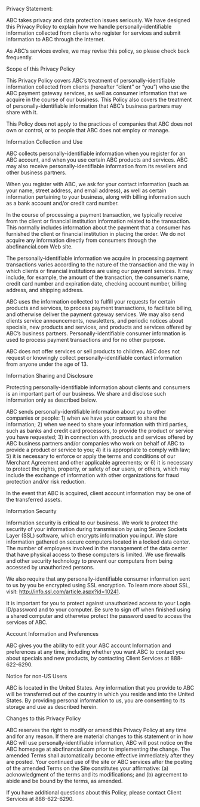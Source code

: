 Privacy Statement:





ABC takes privacy and data protection issues seriously. We have designed this Privacy Policy to explain how we handle personally-identifiable information collected from clients who register for services and submit information to ABC through the Internet.

As ABC’s services evolve, we may revise this policy, so please check back frequently.

Scope of this Privacy Policy

This Privacy Policy covers ABC’s treatment of personally-identifiable information collected from clients (hereafter “client” or “you”) who use the ABC payment gateway services, as well as consumer information that we acquire in the course of our business. This Policy also covers the treatment of personally-identifiable information that ABC’s business partners may share with it.

This Policy does not apply to the practices of companies that ABC does not own or control, or to people that ABC does not employ or manage.

Information Collection and Use

ABC collects personally-identifiable information when you register for an ABC account, and when you use certain ABC products and services. ABC may also receive personally-identifiable information from its resellers and other business partners.

When you register with ABC, we ask for your contact information (such as your name, street address, and email address), as well as certain information pertaining to your business, along with billing information such as a bank account and/or credit card number.

In the course of processing a payment transaction, we typically receive from the client or financial institution information related to the transaction. This normally includes information about the payment that a consumer has furnished the client or financial institution in placing the order. We do not acquire any information directly from consumers through the abcfinancial.com Web site.

The personally-identifiable information we acquire in processing payment transactions varies according to the nature of the transaction and the way in which clients or financial institutions are using our payment services. It may include, for example, the amount of the transaction, the consumer’s name, credit card number and expiration date, checking account number, billing address, and shipping address.

ABC uses the information collected to fulfill your requests for certain products and services, to process payment transactions, to facilitate billing, and otherwise deliver the payment gateway services. We may also send clients service announcements, newsletters, and periodic notices about specials, new products and services, and products and services offered by ABC’s business partners. Personally-identifiable consumer information is used to process payment transactions and for no other purpose.

ABC does not offer services or sell products to children. ABC does not request or knowingly collect personally-identifiable contact information from anyone under the age of 13.

Information Sharing and Disclosure

Protecting personally-identifiable information about clients and consumers is an important part of our business. We share and disclose such information only as described below.

ABC sends personally-identifiable information about you to other companies or people: 1) when we have your consent to share the information; 2) when we need to share your information with third parties, such as banks and credit card processors, to provide the product or service you have requested; 3) in connection with products and services offered by ABC business partners and/or companies who work on behalf of ABC to provide a product or service to you; 4) it is appropriate to comply with law; 5) it is necessary to enforce or apply the terms and conditions of our Merchant Agreement and other applicable agreements; or 6) it is necessary to protect the rights, property, or safety of our users, or others, which may include the exchange of information with other organizations for fraud protection and/or risk reduction.

In the event that ABC is acquired, client account information may be one of the transferred assets.

Information Security

Information security is critical to our business. We work to protect the security of your information during transmission by using Secure Sockets Layer (SSL) software, which encrypts information you input. We store information gathered on secure computers located in a locked data center. The number of employees involved in the management of the data center that have physical access to these computers is limited. We use firewalls and other security technology to prevent our computers from being accessed by unauthorized persons.

We also require that any personally-identifiable consumer information sent to us by you be encrypted using SSL encryption. To learn more about SSL, visit: http://info.ssl.com/article.aspx?id=10241.

It is important for you to protect against unauthorized access to your Login ID/password and to your computer. Be sure to sign off when finished using a shared computer and otherwise protect the password used to access the services of ABC.

Account Information and Preferences

ABC gives you the ability to edit your ABC account Information and preferences at any time, including whether you want ABC to contact you about specials and new products, by contacting Client Services at 888-622-6290.

Notice for non-US Users

ABC is located in the United States. Any information that you provide to ABC will be transferred out of the country in which you reside and into the United States. By providing personal information to us, you are consenting to its storage and use as described herein.

Changes to this Privacy Policy

ABC reserves the right to modify or amend this Privacy Policy at any time and for any reason. If there are material changes to this statement or in how ABC will use personally-identifiable information, ABC will post notice on the ABC homepage at abcfinancial.com prior to implementing the change. The amended Terms shall automatically become effective immediately after they are posted. Your continued use of the site or ABC services after the posting of the amended Terms on the Site constitutes your affirmative: (a) acknowledgment of the terms and its modifications; and (b) agreement to abide and be bound by the terms, as amended.

If you have additional questions about this Policy, please contact Client Services at 888-622-6290.
